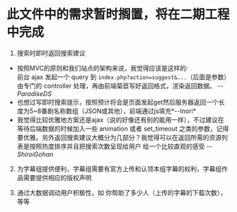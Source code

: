 # 此文件中的需求暂时搁置，将在二期工程中完成

1. 搜索时即时返回搜索建议

  + 按照MVC的原则和我们站点的架构来说，我觉得应该是这样的:  
    前台 ajax 发起一个 query 到 `index.php?action=suggest&...`（后面是参数）由专门的 controller 处理，再由前端菊苣写好返回格式，渲染返回数据。 *--ParadiseDS*
  + 也想过写即时搜索提示，按照预计将会是页面发起get然后服务器返回一个长度为5~8番剧名称数组（JSON或其他），前端通过js填充*--Inori*
  + 我觉得比较优雅地方案还是ajax（说的好像还有别的能用一样），不过建议在等待后端数据的时候加入一些 animation 或者 set_timeout 之类的参数，记得要优雅。另外返回搜索建议大概分为几部分？我觉得可以在返回所需的资源列表是按照热度排序并且把搜索次数呈现给用户 给一个比较直观的感受 *--ShiroiGohan*

2. 为字幕组提供便利，字幕组需要有官方上传和认领本组字幕的权利，字幕组作品需要提供相应的版权声明

3. 通过大数据调动用户积极性，如 你帮助了多少人（上传的字幕的下载次数），等等
